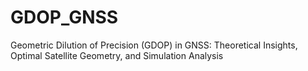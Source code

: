 # GDOP_GNSS
Geometric Dilution of Precision (GDOP) in GNSS: Theoretical Insights, Optimal Satellite Geometry, and Simulation Analysis
